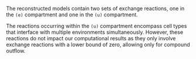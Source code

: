 The reconstructed models contain two sets of exchange reactions, one in the `(e)` compartment and one in the `(u)` compartment. 

The reactions occurring within the `(u)` compartment encompass cell types that interface with multiple environments simultaneously. However, these reactions do not impact our computational results as they only involve exchange reactions with a lower bound of zero, allowing only for compound outflow.
